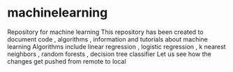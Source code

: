 # machinelearning
Repository for machine learning
This repository has been created to document code , algorithms , information and tutorials about machine learning
Algorithms include linear regression , logistic regression , k nearest neighbors , random forests , decision tree classifier 
Let us see how the changes get pushed from remote to local
